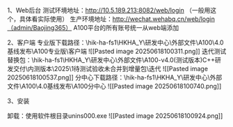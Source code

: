 
1、Web后台
测试环境地址：http://10.5.189.213:8082/web/login （一般用这个，具体看实际使用）
生产环境地址：http://wechat.wehabq.cn/web/login（admin/Baojing365）
A100平台的所有账号统一从web端添加

2、客户端
专业版下载路径：\\hik-ha-fs1\HKHA_Y\研发中心\外部文件\A100\4.0基线发布\A100专业版\客户端
![[Pasted image 20250618100311.png]]
迭代测试替换包：\\hik-ha-fs1\HKHA_Y\研发中心\外部文件\A100-v4.0(测试版本)C++研发交付\内测版本\2025\1待测试验收未合并到增量包\迭代
![[Pasted image 20250618100537.png]]
分中心下载路径：\\hik-ha-fs1\HKHA_Y\研发中心\外部文件\A100\4.0基线发布\A100分中心
![[Pasted image 20250618100740.png]]

3、安装

卸载：使用软件根目录unins000.exe
![[Pasted image 20250618100924.png]]